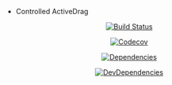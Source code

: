 * Controlled ActiveDrag



<div align="center">

[![Build Status](https://travis-ci.org/RaoHai/react-free-layout.svg?branch=master)](https://travis-ci.org/RaoHai/react-free-layout)

[![Codecov](https://img.shields.io/codecov/c/github/RaoHai/react-free-layout/master.svg?style=flat-square)](https://codecov.io/gh/RaoHai/react-free-layout/branch/master)

[![Dependencies](https://img.shields.io/david/RaoHai/react-free-layout.svg)](https://david-dm.org/RaoHai/react-free-layout)

[![DevDependencies](https://img.shields.io/david/dev/RaoHai/react-free-layout.svg)](https://david-dm.org/RaoHai/react-free-layout?type=dev)

</div>